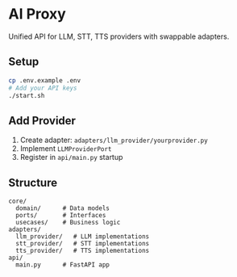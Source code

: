 # AI Proxy

Unified API for LLM, STT, TTS providers with swappable adapters.

## Setup

```bash
cp .env.example .env
# Add your API keys
./start.sh
```

## Add Provider

1. Create adapter: `adapters/llm_provider/yourprovider.py`
2. Implement `LLMProviderPort`
3. Register in `api/main.py` startup

## Structure

```
core/
  domain/      # Data models
  ports/       # Interfaces
  usecases/    # Business logic
adapters/
  llm_provider/   # LLM implementations
  stt_provider/   # STT implementations
  tts_provider/   # TTS implementations
api/
  main.py      # FastAPI app
```
